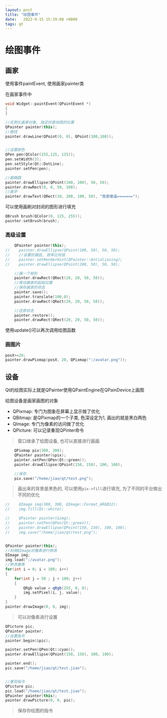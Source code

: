 ```yaml
---
layout: post
title: "绘图事件" 
date:   2022-9-15 15:39:08 +0800
tags: qt
---
```


# 绘图事件

## 画家

使用事件paintEvent, 使用画家painter类

在画家事件中

```c++
void Widget::paintEvent(QPaintEvent *)
{
}
```





```c++
//实例化画家对象, 指定的是绘图的位置
QPainter painter(this);
//画线
painter.drawLine(QPoint(0, 0), QPoint(100,100));


//设置颜色
QPen pen(QColor(255,125, 125));
pen.setWidth(3);
pen.setStyle(Qt::DotLine);
painter.setPen(pen);

//画椭圆
painter.drawEllipse(QPoint(100, 100), 50, 50);
painter.drawRect(0, 0, 50, 100);
//画字
painter.drawText(QRect(10, 200, 100, 50), "我是傻逼=======");
```

可以使用画刷对封闭的图形进行填充

```c
QBrush brush(QColor(0, 125, 255));
painter.setBrush(brush);
```



### 高级设置

```c++
    QPainter painter(this);
//    painter.drawEllipse(QPoint(100, 50), 50, 50);
//    //设置抗锯齿, 效率比较低
//    painter.setRenderHint(QPainter::Antialiasing);
//    painter.drawEllipse(QPoint(200, 50), 50, 50);

    //画一个矩形
    painter.drawRect(QRect(20, 20, 50, 50));
    //移动画家的起始位置
    //保存画家的状态
    painter.save();
    painter.translate(100,0);
    painter.drawRect(QRect(20, 20, 50, 50));

    //还原状态
    painter.restore();
    painter.drawRect(QRect(20, 20, 50, 50));
```



使用update()可以再次调用绘图函数

### 画图片

```c++
posX+=20;
painter.drawPixmap(posX, 20, QPixmap(":/avatar.png"));
```



## 设备

Qt的绘图实际上就是QPainter使用QPaintEngine在QPainDevice上画图

绘图设备是画家画图的对象

+   QPixmap: 专门为图象在屏幕上显示做了优化
+   QBitmap: 是QPixmap的一个子类, 色深设定为1, 画出的就是黑白两色
+   QImage: 专门为像素的访问做了优化
+   QPicture: 可以记录重现QPinter命令

>   窗口继承了绘图设备, 也可以直接进行画画

```c++
    QPixmap pix(300, 300);
    QPainter painter(&pix);
    painter.setPen(QPen(Qt::green));
    painter.drawEllipse(QPoint(150, 150), 100, 100);

    //保存
    pix.save("/home/jiao/qt/test.png");
```

>   画出来的背景是黑色的, 可以使用`pix->fill`进行填充, 为了不同的平台做出不同的优化

```c++
//    QImage img(300, 300, QImage::Format_ARGB32);
//    img.fill(Qt::white);

//    QPainter painter(&img);
//    painter.setPen(QPen(Qt::green));
//    painter.drawEllipse(QPoint(150, 150), 100, 100);
//    img.save("/home/jiao/qt/test.png");


QPainter painter(this);
//利用QImage对像素进行修改
QImage img;
img.load(":/avatar.png");
//修改像素
for(int i = 0; i < 100; i++)
{
    for(int j = 50 ; j < 100; j++)
    {
        QRgb value = qRgb(255, 0, 0);
        img.setPixel(i, j, value);
    }
}
painter.drawImage(0, 0, img);
```

>   可以对像素进行设置

```c++
QPicture pic;
QPainter painter;
//设置指令
painter.begin(&pic);

painter.setPen(QPen(Qt::cyan));
painter.drawEllipse(QPoint(150, 150), 100, 100);

painter.end();
pic.save("/home/jiao/qt/test.jiao");


//重现指令
QPicture pic;
pic.load("/home/jiao/qt/test.jiao");
QPainter painter(this);
painter.drawPicture(0, 0, pic);
```

>   保存你绘图的指令

